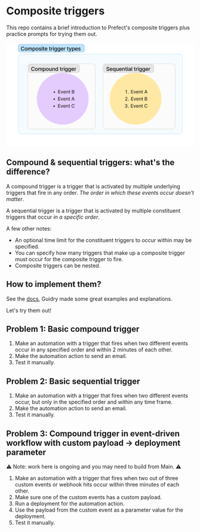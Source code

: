 # Composite triggers

This repo contains a brief introduction to Prefect's composite triggers plus practice prompts for trying them out.

![trigger diagram](./triggers.png)

## Compound & sequential triggers: what's the difference?

A compound trigger is a trigger that is activated by multiple underlying triggers that fire in any order.
*The order in which these events occur doesn't matter*.

A sequential trigger is a trigger that is activated by multiple constituent triggers that occur *in a specific order*.

A few other notes:

- An optional time limit for the constituent triggers to occur within may be specified.
- You can specify how many triggers that make up a composite trigger must occur for the composite trigger to fire.
- Composite triggers can be nested.

## How to implement them?

See the [docs](https://docs.prefect.io/latest/concepts/automations), Guidry made some great examples and explanations.

Let's try them out!

## Problem 1: Basic compound trigger

1. Make an automation with a trigger that fires when two different events occur in any specified order and within 2 minutes of each other.
1. Make the automation action to send an email.
1. Test it manually.

## Problem 2: Basic sequential trigger

1. Make an automation with a trigger that fires when two different events occur, but only in the specified order and within any time frame.
1. Make the automation action to send an email.
1. Test it manually.

## Problem 3: Compound trigger in event-driven workflow with custom payload -> deployment parameter

⚠️ Note: work here is ongoing and you may need to build from Main. ⚠️

1. Make an automation with a trigger that fires when two out of three custom events or webhook hits occur within three minutes of each other.
1. Make sure one of the custom events has a custom payload.
1. Run a deployment for the automation action.
1. Use the payload from the custom event as a parameter value for the deployment.
1. Test it manually.

